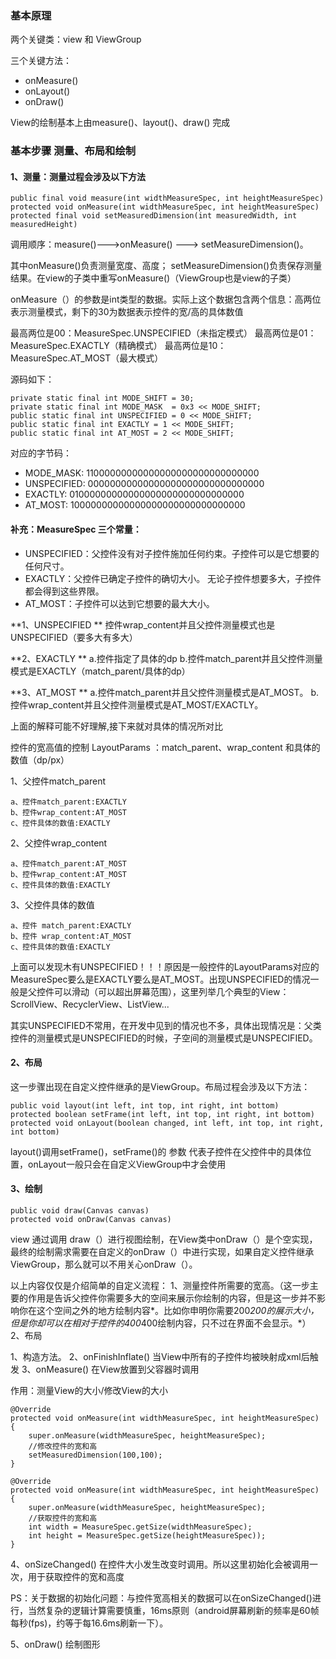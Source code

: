 ### 基本原理

两个关键类：view  和  ViewGroup 

三个关键方法：
- onMeasure()
- onLayout()
- onDraw()

View的绘制基本上由measure()、layout()、draw() 完成

### 基本步骤 测量、布局和绘制

#### 1、测量：测量过程会涉及以下方法

    public final void measure(int widthMeasureSpec, int heightMeasureSpec) 
	protected void onMeasure(int widthMeasureSpec, int heightMeasureSpec) 
    protected final void setMeasuredDimension(int measuredWidth, int measuredHeight)  
    
调用顺序：measure()--->onMeasure() ---> setMeasureDimension()。

其中onMeasure()负责测量宽度、高度； setMeasureDimension()负责保存测量结果。在view的子类中重写onMeasure()（ViewGroup也是view的子类） 

onMeasure（）的参数是int类型的数据。实际上这个数据包含两个信息：高两位表示测量模式，剩下的30为数据表示控件的宽/高的具体数值

最高两位是00：MeasureSpec.UNSPECIFIED（未指定模式）
最高两位是01：MeasureSpec.EXACTLY（精确模式）
最高两位是10：MeasureSpec.AT_MOST（最大模式）

源码如下：

	private static final int MODE_SHIFT = 30;
	private static final int MODE_MASK  = 0x3 << MODE_SHIFT;  
	public static final int UNSPECIFIED = 0 << MODE_SHIFT;
	public static final int EXACTLY = 1 << MODE_SHIFT;
	public static final int AT_MOST = 2 << MODE_SHIFT;

对应的字节码：

- MODE_MASK:   11000000000000000000000000000000
- UNSPECIFIED: 00000000000000000000000000000000
- EXACTLY: 01000000000000000000000000000000
- AT_MOST: 10000000000000000000000000000000

#### 补充：MeasureSpec 三个常量：

- UNSPECIFIED：父控件没有对子控件施加任何约束。子控件可以是它想要的任何尺寸。
- EXACTLY：父控件已确定子控件的确切大小。 无论子控件想要多大，子控件都会得到这些界限。
- AT_MOST：子控件可以达到它想要的最大大小。
 
**1、UNSPECIFIED **
 控件wrap_content并且父控件测量模式也是UNSPECIFIED（要多大有多大） 
 
**2、EXACTLY **
a.控件指定了具体的dp
b.控件match_parent并且父控件测量模式是EXACTLY（match_parent/具体的dp）

**3、AT_MOST **
a.控件match_parent并且父控件测量模式是AT_MOST。
b.控件wrap_content并且父控件测量模式是AT_MOST/EXACTLY。
 
上面的解释可能不好理解,接下来就对具体的情况所对比

控件的宽高值的控制 LayoutParams ：match_parent、wrap_content 和具体的数值（dp/px）

1、父控件match_parent

	a、控件match_parent:EXACTLY
	b、控件wrap_content:AT_MOST
	c、控件具体的数值:EXACTLY

2、父控件wrap_content

	a、控件match_parent:AT_MOST
	b、控件wrap_content:AT_MOST
	c、控件具体的数值:EXACTLY

3、父控件具体的数值

	a、控件 match_parent:EXACTLY
	b、控件 wrap_content:AT_MOST
	c、控件具体的数值:EXACTLY

上面可以发现木有UNSPECIFIED！！！原因是一般控件的LayoutParams对应的MeasureSpec要么是EXACTLY要么是AT_MOST。出现UNSPECIFIED的情况一般是父控件可以滑动（可以超出屏幕范围），这里列举几个典型的View：ScrollView、RecyclerView、ListView... 
 
其实UNSPECIFIED不常用，在开发中见到的情况也不多，具体出现情况是：父类控件的测量模式是UNSPECIFIED的时候，子空间的测量模式是UNSPECIFIED。

#### 2、布局 

这一步骤出现在自定义控件继承的是ViewGroup。布局过程会涉及以下方法：

    public void layout(int left, int top, int right, int bottom)
    protected boolean setFrame(int left, int top, int right, int bottom)
    protected void onLayout(boolean changed, int left, int top, int right, int bottom)

layout()调用setFrame()，setFrame()的 参数 代表子控件在父控件中的具体位置，onLayout一般只会在自定义ViewGroup中才会使用

#### 3、绘制

    public void draw(Canvas canvas)
    protected void onDraw(Canvas canvas)

view 通过调用 draw（）进行视图绘制，在View类中onDraw（）是个空实现，最终的绘制需求需要在自定义的onDraw（）中进行实现，如果自定义控件继承ViewGroup，那么就可以不用关心onDraw（）。


以上内容仅仅是介绍简单的自定义流程：
1、测量控件所需要的宽高。（这一步主要的作用是告诉父控件你需要多大的空间来展示你绘制的内容，但是这一步并不影响你在这个空间之外的地方绘制内容*。比如你申明你需要200*200的展示大小，但是你却可以在相对于控件的400*400绘制内容，只不过在界面不会显示。*）
2、布局


1、构造方法。
2、onFinishInflate() 当View中所有的子控件均被映射成xml后触发
3、onMeasure() 在View放置到父容器时调用

作用：测量View的大小/修改View的大小

 	@Override
    protected void onMeasure(int widthMeasureSpec, int heightMeasureSpec) {
        super.onMeasure(widthMeasureSpec, heightMeasureSpec);
		//修改控件的宽和高        
		setMeasuredDimension(100,100);
    }

    @Override
    protected void onMeasure(int widthMeasureSpec, int heightMeasureSpec) {
        super.onMeasure(widthMeasureSpec, heightMeasureSpec);
		//获取控件的宽和高
		int width = MeasureSpec.getSize(widthMeasureSpec);
		int height = MeasureSpec.getSize(heightMeasureSpec));
    }
4、onSizeChanged() 在控件大小发生改变时调用。所以这里初始化会被调用一次，用于获取控件的宽和高度

PS：关于数据的初始化问题：与控件宽高相关的数据可以在onSizeChanged()进行，当然复杂的逻辑计算需要慎重，16ms原则（android屏幕刷新的频率是60帧每秒(fps)，约等于每16.6ms刷新一下）。

5、onDraw() 绘制图形


 